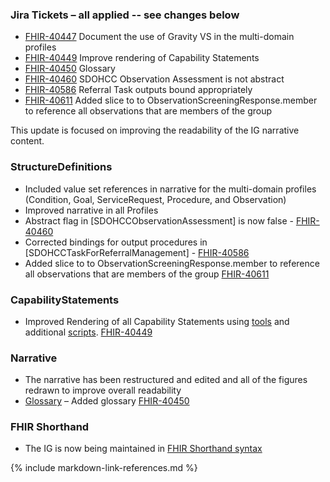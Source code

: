 ### Jira Tickets – all applied -- see changes below

* [FHIR-40447](https://jira.hl7.org/browse/FHIR-40447) Document the use of Gravity VS in the multi-domain profiles
* [FHIR-40449](https://jira.hl7.org/browse/FHIR-40449) Improve rendering of Capability Statements
* [FHIR-40450](https://jira.hl7.org/browse/FHIR-40450) Glossary
* [FHIR-40460](https://jira.hl7.org/browse/FHIR-40460) SDOHCC Observation Assessment is not abstract
* [FHIR-40586](https://jira.hl7.org/browse/FHIR-40586) Referral Task outputs bound appropriately
* [FHIR-40611](https://jira.hl7.org/browse/FHIR-40611) Added slice to to ObservationScreeningResponse.member to reference all observations that are members of the group


This update is focused on improving the readability of the IG narrative content.

### StructureDefinitions

* Included value set references in narrative for the multi-domain profiles (Condition, Goal, ServiceRequest, Procedure, and Observation)
* Improved narrative in all Profiles
* Abstract flag in [SDOHCCObservationAssessment] is now false - [FHIR-40460 ](https://jira.hl7.org/browse/FHIR-40460)
* Corrected bindings for output procedures in [SDOHCCTaskForReferralManagement]   - [FHIR-40586](https://jira.hl7.org/browse/FHIR-40586)
* Added slice to to ObservationScreeningResponse.member to reference all observations that are members of the group [FHIR-40611](https://jira.hl7.org/browse/FHIR-40611)


### CapabilityStatements

* Improved Rendering of all Capability Statements using [tools](https://github.com/caspears/CapStatement) and additional [scripts](https://github.com/HL7/fhir-sdoh-clinicalcare/tree/master/capstmt). [FHIR-40449](https://jira.hl7.org/browse/FHIR-40449)

### Narrative
* The narrative has been restructured and edited and all of the figures redrawn to improve overall readability
* [Glossary](glossary.html) – Added glossary [FHIR-40450](https://jira.hl7.org/browse/FHIR-40450)

### FHIR Shorthand
* The IG is now being maintained in [FHIR Shorthand syntax](http://hl7.org/fhir/uv/shorthand/)

{% include markdown-link-references.md %}